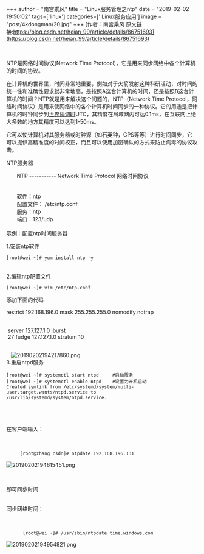 +++
author = "南宫乘风"
title = "Linux服务管理之ntp"
date = "2019-02-02 19:50:02"
tags=['linux']
categories=[' Linux服务应用']
image = "post/4kdongman/20.jpg"
+++
[作者：南宫乘风   原文链接:https://blog.csdn.net/heian_99/article/details/86751693](https://blog.csdn.net/heian_99/article/details/86751693)

 

NTP是网络时间协议(Network Time Protocol)，它是用来同步网络中各个计算机的时间的协议。

在计算机的世界里，时间非常地重要，例如对于火箭发射这种科研活动，对时间的统一性和准确性要求就非常地高，是按照A这台计算机的时间，还是按照B这台计算机的时间？NTP就是用来解决这个问题的，NTP（Network Time Protocol，网络时间协议）是用来使网络中的各个计算机时间同步的一种协议。它的用途是把计算机的时钟同步到[世界协调时](https://baike.baidu.com/item/%E4%B8%96%E7%95%8C%E5%8D%8F%E8%B0%83%E6%97%B6)UTC，其精度在局域网内可达0.1ms，在互联网上绝大多数的地方其精度可以达到1-50ms。

它可以使计算机对其服务器或时钟源（如石英钟，GPS等等）进行时间同步，它可以提供高精准度的时间校正，而且可以使用加密确认的方式来防止病毒的协议攻击。

NTP服务器

       NTP ----------- Network Time Protocol 网络时间协议<br>        <br>        <br>        软件：ntp<br>        配置文件： /etc/ntp.conf<br>        服务：ntp<br>        端口：123/udp<br>        <br> 示例：配置ntp时间服务器

1.安装ntp软件

```
[root@wei ~]# yum install ntp -y

```

<br> 2.编辑ntp配置文件

```
[root@wei ~]# vim /etc/ntp.conf

```

添加下面的代码

restrict 192.168.196.0 mask 255.255.255.0 nomodify notrap

       <br>  server 127.127.1.0 iburst<br>  27 fudge 127.127.1.0 stratum 10       

<br>    ![20190202194217860.png](https://img-blog.csdnimg.cn/20190202194217860.png)    <br> 3.重启ntpd服务

```
[root@wei ~]# systemctl start ntpd     #启动服务
[root@wei ~]# systemctl enable ntpd    #设置为开机启动
Created symlink from /etc/systemd/system/multi-user.target.wants/ntpd.service to /usr/lib/systemd/system/ntpd.service.       

```

       <br>        <br>        <br> 在客户端输入：<br>             <br>       

```
     [root@zhang csdn]# ntpdate 192.168.196.131
```

![20190202194615451.png](https://img-blog.csdnimg.cn/20190202194615451.png)

 

即可同步时间

<br> 同步网络时间： <br>             <br>       

```
      [root@wei ~]# /usr/sbin/ntpdate time.windows.com
```

![20190202194954821.png](https://img-blog.csdnimg.cn/20190202194954821.png)

 

 

 

 

 

 

 
